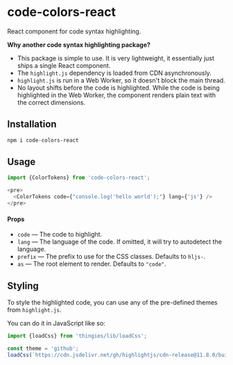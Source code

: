 # code-colors-react

React component for code syntax highlighting.

__Why another code syntax highlighting package?__

- This package is simple to use. It is very lightweight, it essentially just ships a single React component.
- The `highlight.js` dependency is loaded from CDN asynchronously.
- `highlight.js` is run in a Web Worker, so it doesn't block the main thread.
- No layout shifts before the code is highlighted. While the code is being
  highlighted in the Web Worker, the component renders plain text with the
  correct dimensions.


## Installation

```sh
npm i code-colors-react
```


## Usage

```js
import {ColorTokens} from 'code-colors-react';

<pre>
  <ColorTokens code={"console.log('hello world');"} lang={'js'} />
</pre>
```

#### Props

- `code` &mdash; The code to highlight.
- `lang` &mdash; The language of the code. If omitted, it will try to autodetect the language.
- `prefix` &mdash; The prefix to use for the CSS classes. Defaults to `hljs-`.
- `as` &mdash; The root element to render. Defaults to `"code"`.


## Styling

To style the highlighted code, you can use any of the pre-defined themes from
`highlight.js`.

You can do it in JavaScript like so:

```js
import {loadCss} from 'thingies/lib/loadCss';

const theme = 'github';
loadCss(`https://cdn.jsdelivr.net/gh/highlightjs/cdn-release@11.8.0/build/styles/${theme}.min.css`, 'hljs');
```
